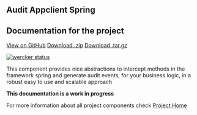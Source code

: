 
<section class="page-header">
      <h1 class="project-name">Audit Appclient Spring</h1>
      <h2 class="project-tagline">Documentation for the project</h2>
      <a href="https://github.com/atende/audit-appclient-spring" class="btn btn-primary">View on GitHub</a>
      <a href="https://github.com/atende/audit-appclient-spring/zipball/master" class="btn btn-primary">Download .zip</a>
      <a href="https://github.com/atende/audit-appclient-spring/tarball/master" class="btn btn-primary">Download .tar.gz</a>
</section>

[![wercker status](https://app.wercker.com/status/72fb2b98a53dc58f9f5d4a461c79ebf2/m "wercker status")](https://app.wercker.com/project/bykey/72fb2b98a53dc58f9f5d4a461c79ebf2)

This component provides nice abstractions to intercept methods in the framework spring and generate
audit events, for your business logic, in a robust easy to use and scalable approach

<div class="alert alert-info" role="alert">
    <strong>This documentation is a work in progress</strong>
</div>

For more information about all project components check [Project Home]


[Project Home]:https://atende.github.io/audit-docs
